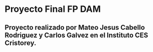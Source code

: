 # Proyecto Final FP DAM
## Proyecto realizado por Mateo Jesus Cabello Rodriguez y Carlos Galvez en el Instituto CES Cristorey.
